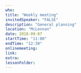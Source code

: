 ```yaml
---
who: 
title: "Weekly meeting"
invitedSpeaker: "FALSE"
description: "General planning"
location: "McLennan"
date: 2018-09-07
startTime: "11:00"
endTime: "12:30"
onlinemeeting: 
link: 
extra: 
lessonFolder: 
---
```

